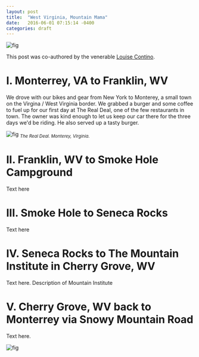 ```yaml
---
layout: post
title:  "West Virginia, Mountain Mama"
date:   2016-06-01 07:15:14 -0400
categories: draft
---
```


![fig](https://scontent-lga3-1.xx.fbcdn.net/v/l/t1.0-9/13307299_10102542114514000_5256498304738174800_n.jpg?oh=edfe6996bc03e3016b706dab910ace73&oe=57E307C4)

This post was co-authored by the venerable [Louise Contino](http://www.picturingwanteete.com/).

# I. Monterrey, VA to Franklin, WV

We drove with our bikes and gear from New York to Monterey, a small town on the Virgina / West Virginia border. We grabbed a burger and some coffee to fuel up for our first day at The Real Deal, one of the few restaurants in town. The owner was kind enough to let us keep our car there for the three days we'd be riding. He also served up a tasty burger.

![fig](http://s3.amazonaws.com/vaorg-listingimages/21138/IMG_20150703_153310711_HDR_large.jpg)
<sub>*The Real Deal. Monterey, Virginia.*</sub>

# II. Franklin, WV to Smoke Hole Campground

Text here

# III. Smoke Hole to Seneca Rocks

Text here

# IV. Seneca Rocks to The Mountain Institute in Cherry Grove, WV

Text here. Description of Mountain Institute

# V. Cherry Grove, WV back to Monterrey via Snowy Mountain Road

Text here.

![fig](http://www.ezilon.com/maps/images/usa/west_virginia_simple.gif)

